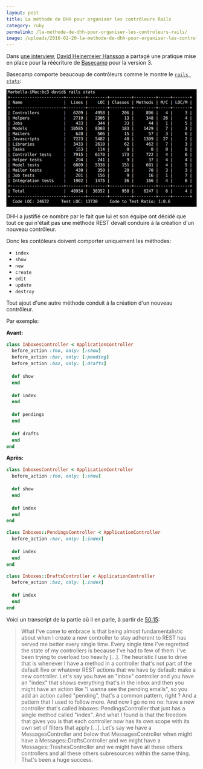```yaml
---
layout: post
title: La méthode de DHH pour organiser les contrôleurs Rails
category: ruby
permalink: /la-methode-de-dhh-pour-organiser-les-controleurs-rails/
image: /uploads/2016-02-20-la-methode-de-dhh-pour-organiser-les-controleurs-rails/basecamp3.png
---
```


Dans [une interview](http://www.fullstackradio.com/32), [David Heinemeier Hansson](https://twitter.com/dhh) a partagé une pratique mise en place pour la réécriture de [Basecamp](https://basecamp.com/) pour la version 3.

Basecamp comporte beaucoup de contrôleurs comme le montre le [`rails stats`](https://twitter.com/dhh/status/700724641812377602):

![Stats Basecamp 3](/uploads/2016-02-20-la-methode-de-dhh-pour-organiser-les-controleurs-rails/basecamp3.png)

DHH a justifié ce nombre par le fait que lui et son équipe ont décidé que tout ce qui n'était pas une méthode REST devait conduire à la création d'un nouveau contrôleur.

Donc les contôleurs doivent comporter uniquement les méthodes:

- `index`
- `show`
- `new`
- `create`
- `edit`
- `update`
- `destroy`

Tout ajout d'une autre méthode conduit à la création d'un nouveau contrôleur.

Par exemple:

**Avant:**

```ruby
class InboxesController < ApplicationController
  before_action :foo, only: [:show]
  before_action :bar, only: [:pending]
  before_action :baz, only: [:drafts]

  def show
  end

  def index
  end

  def pendings
  end

  def drafts
  end
end
```

**Après:**

```ruby
class InboxesController < ApplicationController
  before_action :foo, only: [:show]

  def show
  end

  def index
  end
end
```

```ruby
class Inboxes::PendingsController < ApplicationController
  before_action :bar, only: [:index]

  def index
  end
end
```

```ruby
class Inboxes::DraftsController < ApplicationController
  before_action :baz, only: [:index]

  def index
  end
end
```

Voici un transcript de la partie où il en parle, à partir de [50:15](http://www.fullstackradio.com/32):

> What I've come to embrace is that being almost fundamentalistic about when I create a new controller to stay adherent to REST has served me better every single time. Every single time I've regretted the state of my controllers is because I've had to few of them. I've been trying to overload too heavily [...]. The heuristic I use to drive that is whenever I have a method in a controller that's not part of the default five or whatever REST actions that we have by default: make a new controller. Let's say you have an "inbox" controller and you have an "index" that shows everything that's in the inbox and then you might have an action like "I wanna see the pending emails", so you add an action called "pending", that's a common pattern, right ? And a pattern that I used to follow more. And now I go no no no: have a new controller that's called Inboxes::PendingsController that just has a single method called "index". And what I found is that the freedom that gives you is that each controller now has its own scope with its own set of filters that apply [...]. Let's say we have a MessagesController and below that MessagesController when might have a Messages::DraftsController and we might have a Messages::TrashesController and we might have all these others controllers and all these others subresources within the same thing. That's been a huge success.
